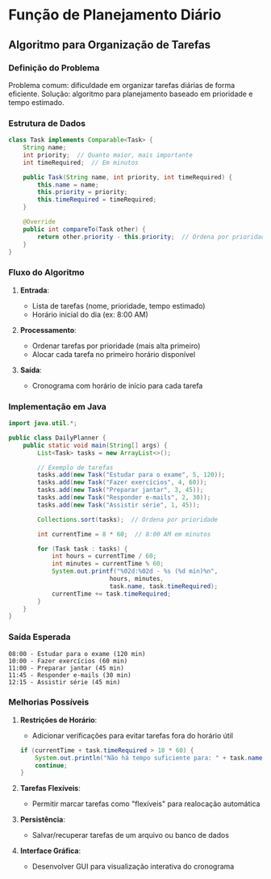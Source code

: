 # Função de Planejamento Diário

## Algoritmo para Organização de Tarefas

### Definição do Problema
Problema comum: dificuldade em organizar tarefas diárias de forma eficiente.
Solução: algoritmo para planejamento baseado em prioridade e tempo estimado.

### Estrutura de Dados
```java
class Task implements Comparable<Task> {
    String name;
    int priority;  // Quanto maior, mais importante
    int timeRequired;  // Em minutos

    public Task(String name, int priority, int timeRequired) {
        this.name = name;
        this.priority = priority;
        this.timeRequired = timeRequired;
    }

    @Override
    public int compareTo(Task other) {
        return other.priority - this.priority;  // Ordena por prioridade decrescente
    }
}
```

### Fluxo do Algoritmo
1. **Entrada**:
   - Lista de tarefas (nome, prioridade, tempo estimado)
   - Horário inicial do dia (ex: 8:00 AM)

2. **Processamento**:
   - Ordenar tarefas por prioridade (mais alta primeiro)
   - Alocar cada tarefa no primeiro horário disponível

3. **Saída**:
   - Cronograma com horário de início para cada tarefa

### Implementação em Java
```java
import java.util.*;

public class DailyPlanner {
    public static void main(String[] args) {
        List<Task> tasks = new ArrayList<>();

        // Exemplo de tarefas
        tasks.add(new Task("Estudar para o exame", 5, 120));
        tasks.add(new Task("Fazer exercícios", 4, 60));
        tasks.add(new Task("Preparar jantar", 3, 45));
        tasks.add(new Task("Responder e-mails", 2, 30));
        tasks.add(new Task("Assistir série", 1, 45));

        Collections.sort(tasks);  // Ordena por prioridade

        int currentTime = 8 * 60;  // 8:00 AM em minutos

        for (Task task : tasks) {
            int hours = currentTime / 60;
            int minutes = currentTime % 60;
            System.out.printf("%02d:%02d - %s (%d min)%n",
                            hours, minutes,
                            task.name, task.timeRequired);
            currentTime += task.timeRequired;
        }
    }
}
```

### Saída Esperada
```
08:00 - Estudar para o exame (120 min)
10:00 - Fazer exercícios (60 min)
11:00 - Preparar jantar (45 min)
11:45 - Responder e-mails (30 min)
12:15 - Assistir série (45 min)
```

### Melhorias Possíveis
1. **Restrições de Horário**:
   - Adicionar verificações para evitar tarefas fora do horário útil
   ```java
   if (currentTime + task.timeRequired > 18 * 60) {
       System.out.println("Não há tempo suficiente para: " + task.name);
       continue;
   }
   ```

2. **Tarefas Flexíveis**:
   - Permitir marcar tarefas como "flexíveis" para realocação automática

3. **Persistência**:
   - Salvar/recuperar tarefas de um arquivo ou banco de dados

4. **Interface Gráfica**:
   - Desenvolver GUI para visualização interativa do cronograma
